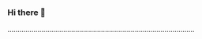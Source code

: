 ### Hi there 👋

..............................................................................................
